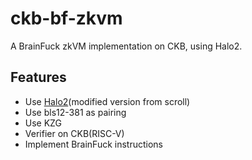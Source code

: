 # ckb-bf-zkvm

A BrainFuck zkVM implementation on CKB, using Halo2.

## Features

* Use [Halo2](https://github.com/scroll-tech/halo2/tree/scroll-dev-1220)(modified version from scroll)
* Use bls12-381 as pairing
* Use KZG
* Verifier on CKB(RISC-V)
* Implement BrainFuck instructions
